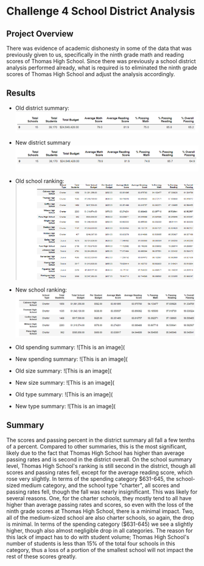 # Challenge 4 School District Analysis
## Project Overview
There was evidence of academic dishonesty in some of the data that was previously given to us, specifically in the ninth grade math and reading scores of Thomas High School. Since there was previously a school district analysis performed already, what is required is to eliminated the ninth grade scores of Thomas High School and adjust the analysis accordingly.
## Results
- Old district summary:
![This is an image](https://github.com/sandmanN7/Challenge-4/blob/main/Resources/old_district.png)

- New district summary
![This is an image](https://github.com/sandmanN7/Challenge-4/blob/main/Resources/new_district.png)

- Old school ranking:
![This is an image](https://github.com/sandmanN7/Challenge-4/blob/main/Resources/old_rank%20(2).png)

- New school ranking:
![This is an image](https://github.com/sandmanN7/Challenge-4/blob/main/Resources/new_rank.png)

- Old spending summary:
![This is an image](

- New spending summary:
![This is an image](

- Old size summary:
![This is an image](

- New size summary:
![This is an image](

- Old type summary:
![This is an image](

- New type summary:
![This is an image](
## Summary
The scores and passing percent in the district summary all fall a few tenths of a percent. Compared to other summaries, this is the most significant, likely due to the fact that Thomas High School has higher than average passing rates and is second in the district overall. 
On the school summary level, Thomas High School's ranking is still second in the district, though all scores and passing rates fell, except for the average reading score, which rose very slightly. 
In terms of the spending category $631-645, the school-sized medium category, and the school type "charter", all scores and passing rates fell, though the fall was nearly insignificant. This was likely for several reasons. One, for the charter schools, they mostly tend to all have higher than average passing rates and scores, so even with the loss of the ninth grade scores at Thomas High School, there is a minimal impact. Two, all of the medium-sized school are also charter schools, so again, the drop is minimal. In terms of the spending category ($631-645) we see a slightly higher, though also almost negligible drop in all categories. The reason for this lack of impact has to do with student volume; Thomas High School's number of students is less than 15% of the total four schools in this category, thus a loss of a portion of the smallest school will not impact the rest of these scores greatly.
